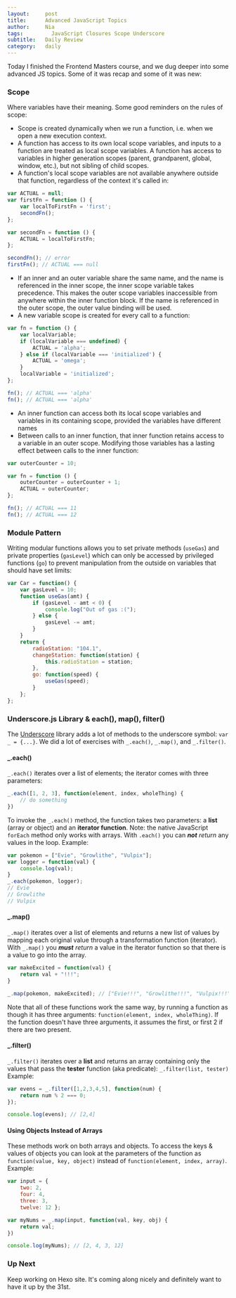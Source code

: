 ```yaml
---
layout:     post
title:      Advanced JavaScript Topics
author:     Nia
tags: 		  JavaScript Closures Scope Underscore
subtitle:  	Daily Review
category:   daily
---
```


Today I finished the Frontend Masters course, and we dug deeper into some advanced JS topics. Some of it was recap and some of it was new:

### Scope

Where variables have their meaning. Some good reminders on the rules of scope:
* Scope is created dynamically when we run a function, i.e. when we open a new execution context.
* A function has access to its own local scope variables, and inputs to a function are treated as local scope variables. A function has access to variables in higher generation scopes (parent, grandparent, global, window, etc.), but not sibling of child scopes.
* A function's local scope variables are not available anywhere outside that function, regardless of the context it's called in:
```javascript
var ACTUAL = null;
var firstFn = function () {
	var localToFirstFn = 'first';
	secondFn();
};

var secondFn = function () {
	ACTUAL = localToFirstFn;
};

secondFn(); // error
firstFn(); // ACTUAL === null
```
* If an inner and an outer variable share the same name, and the name is referenced in the inner scope, the inner scope variable takes precedence. This makes the outer scope variables inaccessible from anywhere within the inner function block. If the name is referenced in the outer scope, the outer value binding will be used.
* A new variable scope is created for every call to a function:
```javascript
var fn = function () {
	var localVariable;
	if (localVariable === undefined) {
		ACTUAL = 'alpha';
	} else if (localVariable === 'initialized') {
		ACTUAL = 'omega';
	}
	localVariable = 'initialized';
};

fn(); // ACTUAL === 'alpha'
fn(); // ACTUAL === 'alpha'
```
* An inner function can access both its local scope variables and variables in its containing scope, provided the variables have different names
* Between calls to an inner function, that inner function retains access to a variable in an outer scope. Modifying those variables has a lasting effect between calls to the inner function:
```javascript
var outerCounter = 10;

var fn = function () {
	outerCounter = outerCounter + 1;
	ACTUAL = outerCounter;
};

fn(); // ACTUAL === 11
fn(); // ACTUAL === 12
```


### Module Pattern

Writing modular functions allows you to set private methods (`useGas`) and private properties (`gasLevel`) which can only be accessed by privileged functions (`go`) to prevent manipulation from the outside on variables that should have set limits:

```javascript
var Car = function() {
	var gasLevel = 10;
	function useGas(amt) {
		if (gasLevel - amt < 0) {
			console.log("Out of gas :(");
		} else {
			gasLevel -= amt;
		}
	}
	return {
		radioStation: "104.1",
		changeStation: function(station) {
			this.radioStation = station;
		},
		go: function(speed) {
			useGas(speed);
		}
	};
};
```


### Underscore.js Library & each(), map(), filter()

The [Underscore](http://underscorejs.org/) library adds a lot of methods to the underscore symbol: `var _ = {...}`. We did a lot of exercises with `_.each()`, `_.map()`, and `_.filter()`.

#### _.each()
`_.each()` iterates over a list of elements; the iterator comes with three parameters:
```javascript
_.each([1, 2, 3], function(element, index, wholeThing) {
	// do something
})
```

To invoke the `_.each()` method, the function takes two parameters: a **list** (array or object) and an **iterator function**. Note: the native JavaScript `forEach` method only works with arrays. With `.each()` you can ***not*** *return* any values in the loop. Example:

```javascript
var pokemon = ["Evie", "Growlithe", "Vulpix"];
var logger = function(val) {
	console.log(val);
}
_.each(pokemon, logger);
// Evie
// Growlithe
// Vulpix
```

#### _.map()
`_.map()` iterates over a list of elements and returns a new list of values by mapping each original value through a transformation function (iterator). With `_.map()` you ***must*** *return* a value in the iterator function so that there is a value to go into the array.
```javascript
var makeExcited = function(val) {
	return val + "!!!";
}

_.map(pokemon, makeExcited); // ["Evie!!!", "Growlithe!!!", "Vulpix!!!"]
```
Note that all of these functions work the same way, by running a function as though it has three arguments: `function(element, index, wholeThing)`. If the function doesn't have three arguments, it assumes the first, or first 2 if there are two present.

#### _.filter()
`_.filter()` iterates over a **list** and returns an array containing only the values that pass the **tester** function (aka predicate): `_.filter(list, tester)` Example:
```javascript
var evens = _.filter([1,2,3,4,5], function(num) {
	return num % 2 === 0;
});

console.log(evens); // [2,4]
```

#### Using Objects Instead of Arrays

These methods work on both arrays and objects. To access the keys & values of objects you can look at the parameters of the function as `function(value, key, object)` instead of `function(element, index, array)`. Example:
```javascript
var input = {
	two: 2, 
	four: 4, 
	three: 3, 
	twelve: 12 };

var myNums = _.map(input, function(val, key, obj) {
	return val;
})

console.log(myNums); // [2, 4, 3, 12]
```


### Up Next

Keep working on Hexo site. It's coming along nicely and definitely want to have it up by the 31st.
